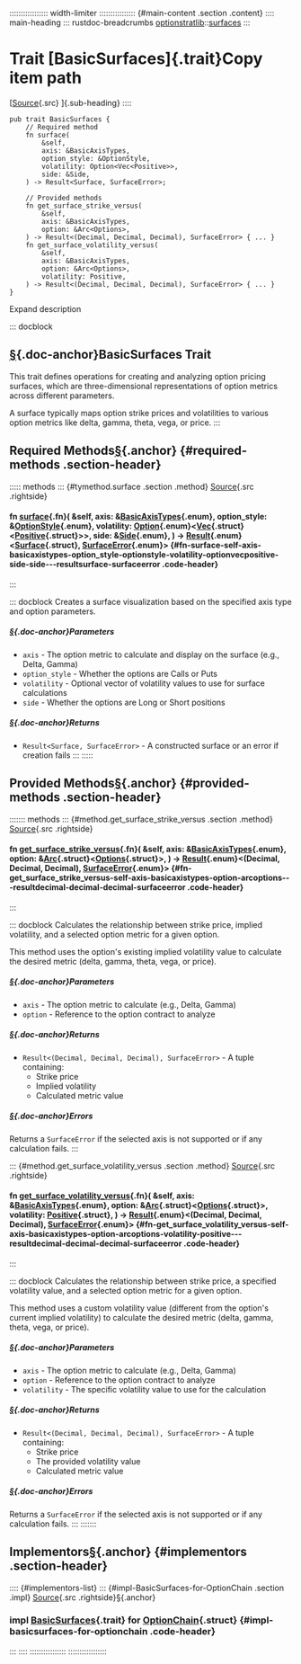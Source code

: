::::::::::::::::: width-limiter
:::::::::::::::: {#main-content .section .content}
:::: main-heading
::: rustdoc-breadcrumbs
[optionstratlib](../index.html)::[surfaces](index.html)
:::

# Trait [BasicSurfaces]{.trait}Copy item path

[[Source](../../src/optionstratlib/surfaces/basic.rs.html#22-176){.src}
]{.sub-heading}
::::

``` {.rust .item-decl}
pub trait BasicSurfaces {
    // Required method
    fn surface(
        &self,
        axis: &BasicAxisTypes,
        option_style: &OptionStyle,
        volatility: Option<Vec<Positive>>,
        side: &Side,
    ) -> Result<Surface, SurfaceError>;

    // Provided methods
    fn get_surface_strike_versus(
        &self,
        axis: &BasicAxisTypes,
        option: &Arc<Options>,
    ) -> Result<(Decimal, Decimal, Decimal), SurfaceError> { ... }
    fn get_surface_volatility_versus(
        &self,
        axis: &BasicAxisTypes,
        option: &Arc<Options>,
        volatility: Positive,
    ) -> Result<(Decimal, Decimal, Decimal), SurfaceError> { ... }
}
```

Expand description

::: docblock
## [§](#basicsurfaces-trait){.doc-anchor}BasicSurfaces Trait

This trait defines operations for creating and analyzing option pricing
surfaces, which are three-dimensional representations of option metrics
across different parameters.

A surface typically maps option strike prices and volatilities to
various option metrics like delta, gamma, theta, vega, or price.
:::

## Required Methods[§](#required-methods){.anchor} {#required-methods .section-header}

::::: methods
::: {#tymethod.surface .section .method}
[Source](../../src/optionstratlib/surfaces/basic.rs.html#35-41){.src
.rightside}

#### fn [surface](#tymethod.surface){.fn}( &self, axis: &[BasicAxisTypes](../model/enum.BasicAxisTypes.html "enum optionstratlib::model::BasicAxisTypes"){.enum}, option_style: &[OptionStyle](../model/types/enum.OptionStyle.html "enum optionstratlib::model::types::OptionStyle"){.enum}, volatility: [Option](https://doc.rust-lang.org/1.86.0/core/option/enum.Option.html "enum core::option::Option"){.enum}\<[Vec](https://doc.rust-lang.org/1.86.0/alloc/vec/struct.Vec.html "struct alloc::vec::Vec"){.struct}\<[Positive](../model/positive/struct.Positive.html "struct optionstratlib::model::positive::Positive"){.struct}\>\>, side: &[Side](../model/types/enum.Side.html "enum optionstratlib::model::types::Side"){.enum}, ) -\> [Result](https://doc.rust-lang.org/1.86.0/core/result/enum.Result.html "enum core::result::Result"){.enum}\<[Surface](struct.Surface.html "struct optionstratlib::surfaces::Surface"){.struct}, [SurfaceError](../error/enum.SurfaceError.html "enum optionstratlib::error::SurfaceError"){.enum}\> {#fn-surface-self-axis-basicaxistypes-option_style-optionstyle-volatility-optionvecpositive-side-side---resultsurface-surfaceerror .code-header}
:::

::: docblock
Creates a surface visualization based on the specified axis type and
option parameters.

##### [§](#parameters){.doc-anchor}Parameters

- `axis` - The option metric to calculate and display on the surface
  (e.g., Delta, Gamma)
- `option_style` - Whether the options are Calls or Puts
- `volatility` - Optional vector of volatility values to use for surface
  calculations
- `side` - Whether the options are Long or Short positions

##### [§](#returns){.doc-anchor}Returns

- `Result<Surface, SurfaceError>` - A constructed surface or an error if
  creation fails
:::
:::::

## Provided Methods[§](#provided-methods){.anchor} {#provided-methods .section-header}

::::::: methods
::: {#method.get_surface_strike_versus .section .method}
[Source](../../src/optionstratlib/surfaces/basic.rs.html#64-107){.src
.rightside}

#### fn [get_surface_strike_versus](#method.get_surface_strike_versus){.fn}( &self, axis: &[BasicAxisTypes](../model/enum.BasicAxisTypes.html "enum optionstratlib::model::BasicAxisTypes"){.enum}, option: &[Arc](https://doc.rust-lang.org/1.86.0/alloc/sync/struct.Arc.html "struct alloc::sync::Arc"){.struct}\<[Options](../model/option/struct.Options.html "struct optionstratlib::model::option::Options"){.struct}\>, ) -\> [Result](https://doc.rust-lang.org/1.86.0/core/result/enum.Result.html "enum core::result::Result"){.enum}\<(Decimal, Decimal, Decimal), [SurfaceError](../error/enum.SurfaceError.html "enum optionstratlib::error::SurfaceError"){.enum}\> {#fn-get_surface_strike_versus-self-axis-basicaxistypes-option-arcoptions---resultdecimal-decimal-decimal-surfaceerror .code-header}
:::

::: docblock
Calculates the relationship between strike price, implied volatility,
and a selected option metric for a given option.

This method uses the option's existing implied volatility value to
calculate the desired metric (delta, gamma, theta, vega, or price).

##### [§](#parameters-1){.doc-anchor}Parameters

- `axis` - The option metric to calculate (e.g., Delta, Gamma)
- `option` - Reference to the option contract to analyze

##### [§](#returns-1){.doc-anchor}Returns

- `Result<(Decimal, Decimal, Decimal), SurfaceError>` - A tuple
  containing:
  - Strike price
  - Implied volatility
  - Calculated metric value

##### [§](#errors){.doc-anchor}Errors

Returns a `SurfaceError` if the selected axis is not supported or if any
calculation fails.
:::

::: {#method.get_surface_volatility_versus .section .method}
[Source](../../src/optionstratlib/surfaces/basic.rs.html#131-175){.src
.rightside}

#### fn [get_surface_volatility_versus](#method.get_surface_volatility_versus){.fn}( &self, axis: &[BasicAxisTypes](../model/enum.BasicAxisTypes.html "enum optionstratlib::model::BasicAxisTypes"){.enum}, option: &[Arc](https://doc.rust-lang.org/1.86.0/alloc/sync/struct.Arc.html "struct alloc::sync::Arc"){.struct}\<[Options](../model/option/struct.Options.html "struct optionstratlib::model::option::Options"){.struct}\>, volatility: [Positive](../model/positive/struct.Positive.html "struct optionstratlib::model::positive::Positive"){.struct}, ) -\> [Result](https://doc.rust-lang.org/1.86.0/core/result/enum.Result.html "enum core::result::Result"){.enum}\<(Decimal, Decimal, Decimal), [SurfaceError](../error/enum.SurfaceError.html "enum optionstratlib::error::SurfaceError"){.enum}\> {#fn-get_surface_volatility_versus-self-axis-basicaxistypes-option-arcoptions-volatility-positive---resultdecimal-decimal-decimal-surfaceerror .code-header}
:::

::: docblock
Calculates the relationship between strike price, a specified volatility
value, and a selected option metric for a given option.

This method uses a custom volatility value (different from the option's
current implied volatility) to calculate the desired metric (delta,
gamma, theta, vega, or price).

##### [§](#parameters-2){.doc-anchor}Parameters

- `axis` - The option metric to calculate (e.g., Delta, Gamma)
- `option` - Reference to the option contract to analyze
- `volatility` - The specific volatility value to use for the
  calculation

##### [§](#returns-2){.doc-anchor}Returns

- `Result<(Decimal, Decimal, Decimal), SurfaceError>` - A tuple
  containing:
  - Strike price
  - The provided volatility value
  - Calculated metric value

##### [§](#errors-1){.doc-anchor}Errors

Returns a `SurfaceError` if the selected axis is not supported or if any
calculation fails.
:::
:::::::

## Implementors[§](#implementors){.anchor} {#implementors .section-header}

:::: {#implementors-list}
::: {#impl-BasicSurfaces-for-OptionChain .section .impl}
[Source](../../src/optionstratlib/chains/chain.rs.html#2361-2424){.src
.rightside}[§](#impl-BasicSurfaces-for-OptionChain){.anchor}

### impl [BasicSurfaces](trait.BasicSurfaces.html "trait optionstratlib::surfaces::BasicSurfaces"){.trait} for [OptionChain](../chains/chain/struct.OptionChain.html "struct optionstratlib::chains::chain::OptionChain"){.struct} {#impl-basicsurfaces-for-optionchain .code-header}
:::
::::
::::::::::::::::
:::::::::::::::::
